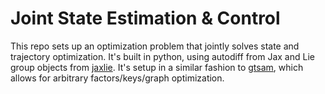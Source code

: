 # Joint State Estimation & Control

This repo sets up an optimization problem that jointly solves state and trajectory optimization. It's built in python, using autodiff from Jax and Lie group objects from [jaxlie](https://github.com/brentyi/jaxlie/). It's setup in a similar fashion to [gtsam](https://github.com/borglab/gtsam/), which allows for arbitrary factors/keys/graph optimization.
